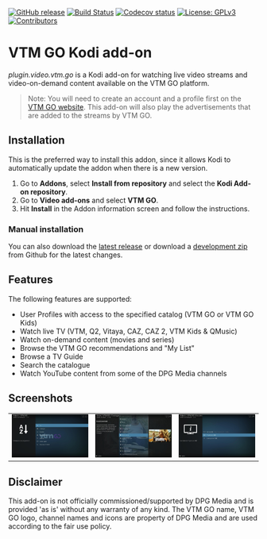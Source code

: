[![GitHub release](https://img.shields.io/github/release/michaelarnauts/plugin.video.vtm.go.svg?include_prereleases)](https://github.com/michaelarnauts/plugin.video.vtm.go/releases)
[![Build Status](https://travis-ci.com/michaelarnauts/plugin.video.vtm.go.svg?branch=master)](https://travis-ci.com/michaelarnauts/plugin.video.vtm.go)
[![Codecov status](https://img.shields.io/codecov/c/github/michaelarnauts/plugin.video.vtm.go/master)](https://codecov.io/gh/michaelarnauts/plugin.video.vtm.go/branch/master)
[![License: GPLv3](https://img.shields.io/badge/License-GPLv3-yellow.svg)](https://opensource.org/licenses/GPL-3.0)
[![Contributors](https://img.shields.io/github/contributors/michaelarnauts/plugin.video.vtm.go.svg)](https://github.com/michaelarnauts/plugin.video.vtm.go/graphs/contributors)

# VTM GO Kodi add-on

*plugin.video.vtm.go* is a Kodi add-on for watching live video streams and video-on-demand content available on the VTM GO platform. 

> Note: You will need to create an account and a profile first on the [VTM GO website](https://vtm.be/vtmgo). This add-on will also play the advertisements that are added to the streams by VTM GO.

## Installation

This is the preferred way to install this addon, since it allows Kodi to automatically update the addon when there is a new version.

1. Go to **Addons**, select **Install from repository** and select the **Kodi Add-on repository**.
1. Go to **Video add-ons** and select **VTM GO**.
1. Hit **Install** in the Addon information screen and follow the instructions.

### Manual installation

You can also download the [latest release](https://github.com/michaelarnauts/plugin.video.vtm.go/releases) or download a [development zip](https://github.com/michaelarnauts/plugin.video.vtm.go/archive/master.zip) from Github for the latest changes.

## Features

The following features are supported:
* User Profiles with access to the specified catalog (VTM GO or VTM GO Kids)
* Watch live TV (VTM, Q2, Vitaya, CAZ, CAZ 2, VTM Kids & QMusic)
* Watch on-demand content (movies and series)
* Browse the VTM GO recommendations and "My List"
* Browse a TV Guide
* Search the catalogue
* Watch YouTube content from some of the DPG Media channels

## Screenshots

<table>
  <tr>
    <td><img src="resources/screenshot01.jpg" width=270></td>
    <td><img src="resources/screenshot02.jpg" width=270></td>
    <td><img src="resources/screenshot03.jpg" width=270></td>
  </tr>
 </table>

## Disclaimer

This add-on is not officially commissioned/supported by DPG Media and is provided 'as is' without any warranty of any kind.
The VTM GO name, VTM GO logo, channel names and icons are property of DPG Media and are used according to the fair use policy.

